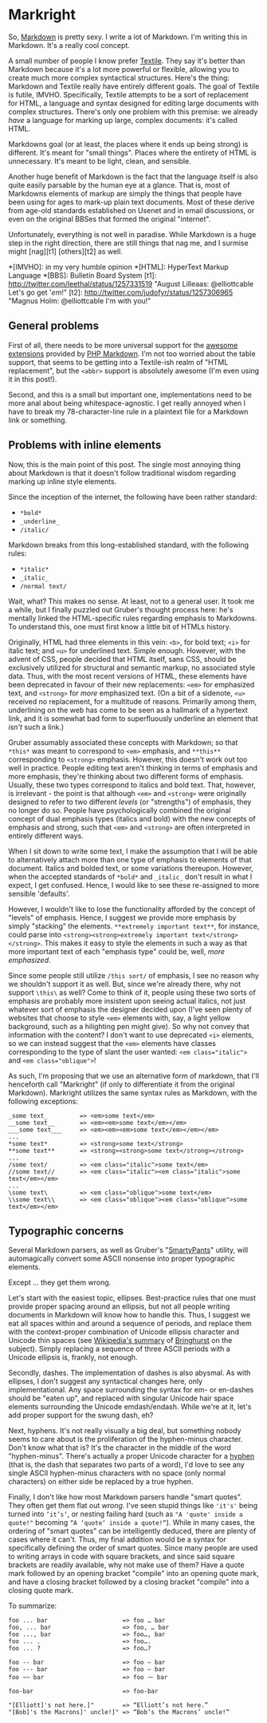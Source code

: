 Markright
=========

So, [Markdown][] is pretty sexy. I write a lot of Markdown. I'm writing this
in Markdown. It's a really cool concept.

A small number of people I know prefer [Textile][]. They say it's better than
Markdown because it's a lot more powerful or flexible, allowing you to create
much more complex syntactical structures. Here's the thing: Markdown and
Textile really have entirely different goals. The goal of Textile is futile,
IMVHO. Specifically, Textile attempts to be a sort of replacement for HTML, a
language and syntax designed for editing large documents with complex
structures. There's only one problem with this premise: we already *have* a
language for marking up large, complex documents: it's called HTML.

Markdowns goal (or at least, the places where it ends up being strong) is
different. It's meant for "small things". Places where the entirety of HTML is
unnecessary. It's meant to be light, clean, and sensible.

Another huge benefit of Markdown is the fact that the language itself is also
quite easily parsable by the human eye at a glance. That is, most of Markdowns
elements of markup are simply the things that people have been using for ages
to mark-up plain text documents. Most of these derive from age-old standards
established on Usenet and in email discussions, or even on the original
BBSes that formed the original "internet".

Unfortunately, everything is not well in paradise. While Markdown is a huge
step in the right direction, there are still things that nag me, and I surmise
might [nag][t1] [others][t2] as well.

  [Markdown]: <http://daringfireball.net/projects/markdown/syntax> "Markdown, the premier markup syntax"
  [Textile]: <http://hobix.com/textile/> "Textile, the lame alternative to Markdown"
  *[IMVHO]: in my very humble opinion
  *[HTML]: HyperText Markup Language
  *[BBS]: Bulletin Board System
  [t1]: <http://twitter.com/leethal/status/1257331519> "August Lilleaas: @elliottcable Let's go get '_em_!"
  [t2]: <http://twitter.com/judofyr/status/1257306965> "Magnus Holm: @elliottcable I'm with you!"

General problems
----------------
First of all, there needs to be more universal support for the
[awesome extensions][PHP Markdown Extras] provided by [PHP Markdown][]. I'm
not too worried about the table support, that seems to be getting into a
Textile-ish realm of "HTML replacement", but the `<abbr>` support is
absolutely awesome (I'm even using it in this post!).

Second, and this is a small but important one, implementations need to be more
anal about being whitespace-agnostic. I get really annoyed when I have to
break my 78-character-line rule in a plaintext file for a Markdown link or
something.

  [PHP Markdown Extras]: <http://michelf.com/projects/php-markdown/extra/> "Markdown extensions implemented by PHP Markdown"
  [PHP Markdown]: <http://michelf.com/projects/php-markdown/> "PHP Markdown processing library"

Problems with inline elements
-----------------------------
Now, this is the main point of this post. The single most annoying thing about
Markdown is that it doesn't follow traditional wisdom regarding marking up
inline style elements.

Since the inception of the internet, the following have been rather standard:

- `*bold*`
- `_underline_`
- `/italic/`

Markdown breaks from this long-established standard, with the following rules:

- `*italic*`
- `_italic_`
- `/normal text/`

Wait, what? This makes no sense. At least, not to a general user. It took me a
while, but I finally puzzled out Gruber's thought process here: he's mentally
linked the HTML-specific rules regarding emphasis to Markdowns. To understand
this, one must first know a little bit of HTMLs history.

Originally, HTML had three elements in this vein: `<b>`, for bold text; `<i>`
for italic text; and `<u>` for underlined text. Simple enough. However, with
the advent of CSS, people decided that HTML itself, sans CSS, should be
exclusively utilized for structural and semantic markup, no associated style
data. Thus, with the most recent versions of HTML, these elements have been
deprecated in favour of their new replacements: `<em>` for emphasized text,
and `<strong>` for *more* emphasized text. (On a bit of a sidenote, `<u>`
received no replacement, for a multitude of reasons. Primarily among them,
underlining on the web has come to be seen as a hallmark of a hypertext link,
and it is somewhat bad form to superfluously underline an element that *isn't*
such a link.)

Gruber assumably associated these concepts with Markdown; so that `*this*` was
meant to correspond to `<em>` emphasis, and `**this**` corresponding to `<strong>`
emphasis. However, this doesn't work out too well in practice. People editing
text aren't thinking in terms of emphasis and more emphasis, they're thinking
about two different forms of emphasis. Usually, these two types correspond to
italics and bold text. That, however, is irrelevant - the point is that
although `<em>` and `<strong>` were originally designed to refer to two
different *levels* (or "strengths") of emphasis, they no longer do so. People
have psychologically combined the original concept of dual emphasis types
(italics and bold) with the new concepts of emphasis and strong, such that
`<em>` and `<strong>` are often interpreted in entirely different ways.

When I sit down to write some text, I make the assumption that I will be able
to alternatively attach more than one type of emphasis to elements of that
document. Italics and bolded text, or some variations thereupon. However, when
the accepted standards of `*bold*` and `_italic_` don't result in what I
expect, I get confused. Hence, I would like to see these re-assigned to more
sensible 'defaults'.

However, I wouldn't like to lose the functionality afforded by the concept of
"levels" of emphasis. Hence, I suggest we provide more emphasis by simply
"stacking" the elements. `**extremely important text**`, for instance, could
parse into `<strong><strong>extremely important text</strong></strong>`. This
makes it easy to style the elements in such a way as that more important text
of each "emphasis type" could be, well, *more emphasized*.

Since some people still utilize `/this sort/` of emphasis, I see no reason why
we shouldn't support it as well. But, since we're already there, why not
support `\this\` as well? Come to think of it, people using these two sorts of
emphasis are probably more insistent upon seeing actual italics, not just
whatever sort of emphasis the designer decided upon (I've seen plenty of
websites that choose to style `<em>` elements with, say, a light yellow
background, such as a hilighting pen might give). So why not convey that
information with the content? I don't want to use deprecated `<i>` elements,
so we can instead suggest that the `<em>` elements have classes corresponding
to the type of slant the user wanted: `<em class="italic">` and
`<em class="oblique">`!

As such, I'm proposing that we use an alternative form of markdown, that I'll
henceforth call "Markright" (if only to differentiate it from the original
Markdown). Markright utilizes the same syntax rules as Markdown, with the
following exceptions:

    _some text_         => <em>some text</em>
    __some text__       => <em><em>some text</em></em>
    ___some text___     => <em><em><em>some text</em></em></em>
    ...
    *some text*         => <strong>some text</strong>
    **some text**       => <strong><strong>some text</strong></strong>
    ...
    /some text/         => <em class="italic">some text</em>
    //some text//       => <em class="italic"><em class="italic">some text</em></em>
    ...
    \some text\         => <em class="oblique">some text</em>
    \\some text\\       => <em class="oblique"><em class="oblique">some text</em></em>

Typographic concerns
--------------------
Several Markdown parsers, as well as Gruber's "[SmartyPants][]" utility, will
automagically convert some ASCII nonsense into proper typographic elements.

Except ... they get them wrong.

Let's start with the easiest topic, ellipses. Best-practice rules that one
must provide proper spacing around an ellipsis, but not all people writing
documents in Markdown will know how to handle this. Thus, I suggest we eat all
spaces within and around a sequence of periods, and replace them with the
context-proper combination of Unicode ellipsis character and Unicode thin
spaces (see [Wikipedia's summary][wikipedia ellipsis] of [Bringhurst][] on the
subject). Simply replacing a sequence of three ASCII periods with a Unicode
ellipsis is, frankly, not enough.

Secondly, dashes. The implementation of dashes is also abysmal. As with
ellipses, I don't suggest any syntactical changes here, only implementational.
Any space surrounding the syntax for em- or en-dashes should be "eaten up",
and replaced with singular Unicode hair space elements surrounding the Unicode
emdash/endash. While we're at it, let's add proper support for the swung dash,
eh?

Next, hyphens. It's not really visually a big deal, but something nobody seems
to care about is the proliferation of the hyphen-minus character. Don't know
what that is? It's the character in the middle of the word "hyphen-minus".
There's actually a proper Unicode character for a [hyphen][wikipedia hyphen]
(that is, the dash that separates two parts of a word), I'd love to see any
single ASCII hyphen-minus characters with no space (only normal characters) on
either side be replaced by a true hyphen.

Finally, I don't like how most Markdown parsers handle "smart quotes". They
often get them flat out *wrong*. I've seen stupid things like `'it's'` being
turned into `‘it’s‘`, or nesting failing hard (such as
`"A 'quote' inside a quote!"` becoming `“A ‘quote’ inside a quote!“`). While
in many cases, the ordering of "smart quotes" can be intelligently deduced,
there are plenty of cases where it can't. Thus, my final addition would be a
syntax for specifically defining the order of smart quotes. Since many people
are used to writing arrays in code with square brackets, and since said square
brackets are readily available, why not make use of them? Have a quote mark
followed by an opening bracket "compile" into an opening quote mark, and have
a closing bracket followed by a closing bracket "compile" into a closing quote
mark.

To summarize:

    foo ... bar                     => foo … bar
    foo, ... bar                    => foo, … bar
    foo ..., bar                    => foo…, bar
    foo ... .                       => foo….
    foo ... ?                       => foo…?
    
    foo -- bar                      => foo – bar
    foo --- bar                     => foo — bar
    foo ~~ bar                      => foo ⁓ bar
    
    foo-bar                         => foo‐bar
    
    "[Elliott]'s not here.]"        => “Elliott’s not here.”
    "[Bob]'s the Macrons]' uncle!]" => “Bob’s the Macrons’ uncle!”

  [SmartyPants]: <http://daringfireball.net/projects/smartypants/> "John Gruber's SmartyPants"
  [wikipedia ellipsis]: <http://en.wikipedia.org/wiki/Ellipsis#Typographical_rules> "The Typographical rules for using Ellipses on Wikipedia"
  [Bringhurst]: <http://en.wikipedia.org/wiki/The_Elements_of_Typographic_Style> "Robert Bringhurst's canonical 'The Elements of Typographic Style'"
  [wikipedia hyphen]: <http://en.wikipedia.org/wiki/Hyphen> "Wikipedia's page on the Hyphen"